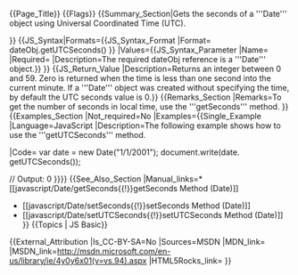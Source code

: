 {{Page_Title}}
{{Flags}}
{{Summary_Section|Gets the seconds of a '''Date''' object using Universal Coordinated Time (UTC).

}}
{{JS_Syntax|Formats={{JS_Syntax_Format
|Format= dateObj.getUTCSeconds() }}
|Values={{JS_Syntax_Parameter
|Name=
|Required=
|Description=The required dateObj reference is a '''Date''' object.}}
}}
{{JS_Return_Value
|Description=Returns an integer between 0 and 59. Zero is returned when the time is less than one second into the current minute. If a '''Date''' object was created without specifying the time, by default the UTC seconds value is 0.}}
{{Remarks_Section
|Remarks=To get the number of seconds in local time, use the '''getSeconds''' method.
}}
{{Examples_Section
|Not_required=No
|Examples={{Single_Example
|Language=JavaScript
|Description=The following example shows how to use the '''getUTCSeconds''' method.

|Code= var date = new Date("1/1/2001");
 document.write(date. getUTCSeconds());
 
 // Output: 0
}}}}
{{See_Also_Section
|Manual_links=* [[javascript/Date/getSeconds{{!}}getSeconds Method (Date)]]
* [[javascript/Date/setSeconds{{!}}setSeconds Method (Date)]]
* [[javascript/Date/setUTCSeconds{{!}}setUTCSeconds Method (Date)]]
}}
{{Topics | JS Basic}}

{{External_Attribution
|Is_CC-BY-SA=No
|Sources=MSDN
|MDN_link=
|MSDN_link=http://msdn.microsoft.com/en-us/library/ie/4y0y6x01(v=vs.94).aspx
|HTML5Rocks_link=
}}